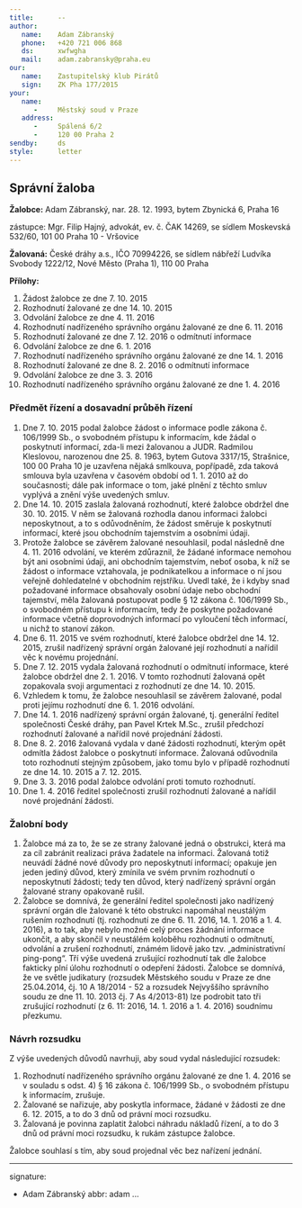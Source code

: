 ```yaml
---
title:      --
author:
   name:    Adam Zábranský
   phone:   +420 721 006 868
   ds:      xwfwgha
   mail:    adam.zabransky@praha.eu
our:
   name:    Zastupitelský klub Pirátů
   sign:    ZK Pha 177/2015
your:
   name:    
      -     Městský soud v Praze
   address:
      -     Spálená 6/2
      -     120 00 Praha 2
sendby:     ds
style:      letter
---
```


## Správní žaloba

**Žalobce:**   Adam Zábranský, nar. 28. 12. 1993, bytem Zbynická 6, Praha 16

zástupce:  Mgr. Filip Hajný, advokát, ev. č. ČAK 14269, se sídlem Moskevská 532/60, 101 00 Praha 10 - Vršovice

**Žalovaná:**  České dráhy a.s., IČO 70994226, se sídlem nábřeží Ludvíka Svobody 1222/12, Nové Město (Praha 1), 110 00 Praha

**Přílohy:**

1. Žádost žalobce ze dne 7. 10. 2015
2. Rozhodnutí žalované ze dne 14. 10. 2015
3. Odvolání žalobce ze dne 4. 11. 2016
4. Rozhodnutí nadřízeného správního orgánu žalované ze dne 6. 11. 2016
5. Rozhodnutí žalované ze dne 7. 12. 2016 o odmítnutí informace
6. Odvolání žalobce ze dne 6. 1. 2016
7. Rozhodnutí nadřízeného správního orgánu žalované ze dne 14. 1. 2016
8. Rozhodnutí žalované ze dne 8. 2. 2016 o odmítnutí informace
9. Odvolání žalobce ze dne 3. 3. 2016
10. Rozhodnutí nadřízeného správního orgánu žalované ze dne 1. 4. 2016

### Předmět řízení a dosavadní průběh řízení

1. Dne 7. 10. 2015 podal žalobce žádost o informace podle zákona č. 106/1999 Sb., o svobodném přístupu k informacím, kde žádal o poskytnutí informací, zda-li mezi žalovanou a JUDR. Radmilou Kleslovou, narozenou dne 25. 8. 1963, bytem Gutova 3317/15, Strašnice, 100 00 Praha 10 je uzavřena nějaká smlkouva, popřípadě, zda taková smlouva byla uzavřena v časovém období od 1. 1. 2010 až do současnosti; dále pak informace o tom, jaké plnění z těchto smluv vyplývá a znění výše uvedených smluv. 
2. Dne 14. 10. 2015 zaslala žalovaná rozhodnutí, které žalobce obdržel dne 30. 10. 2015. V něm se žalovaná rozhodla danou informaci žalobci neposkytnout, a to s odůvodněním, že žádost směruje k poskytnutí informací, které jsou obchodním tajemstvím a osobními údaji.
3. Protože žalobce se závěrem žalované nesouhlasil, podal následně dne 4. 11. 2016 odvolání, ve kterém zdůraznil, že žádané informace nemohou být ani osobními údaji, ani obchodním tajemstvím, neboť osoba, k níž se žádost o informace vztahovala, je podnikatelkou a informace o ní jsou veřejně dohledatelné v obchodním rejstříku. Uvedl také, že i kdyby snad požadované informace obsahovaly osobní údaje nebo obchodní tajemství, měla žalovaná postupovat podle § 12 zákona č. 106/1999 Sb., o svobodném přístupu k informacím, tedy že poskytne požadované informace včetně doprovodných informací po vyloučení těch informací, u nichž to stanoví zákon.
4. Dne 6. 11. 2015 ve svém rozhodnutí, které žalobce obdržel dne 14. 12. 2015, zrušil nadřízený správní orgán žalované její rozhodnutí a nařídil věc k novému projednání. 
5. Dne 7. 12. 2015 vydala žalovaná rozhodnutí o odmítnutí informace, které žalobce obdržel dne 2. 1. 2016. V tomto rozhodnutí žalovaná opět zopakovala svoji argumentaci z rozhodnutí ze dne 14. 10. 2015.
6. Vzhledem k tomu, že žalobce nesouhlasil se závěrem žalované, podal proti jejímu rozhodnutí dne 6. 1. 2016 odvolání.
7. Dne 14. 1. 2016 nadřízený správní orgán žalované, tj. generální ředitel společnosti České dráhy, pan Pavel Krtek M.Sc., zrušil předchozí rozhodnutí žalované a nařídil nové projednání žádosti.
8. Dne 8. 2. 2016 žalovaná vydala v dané žádosti rozhodnutí, kterým opět odmítla žádost žalobce o poskytnutí informace. Žalovaná odůvodnila toto rozhodnutí stejným způsobem, jako tomu bylo v případě rozhodnutí ze dne 14. 10. 2015 a 7. 12. 2015.
9. Dne 3. 3. 2016 podal žalobce odvolání proti tomuto rozhodnutí.
10. Dne 1. 4. 2016 ředitel společnosti zrušil rozhodnutí žalované a nařídil nové projednání žádosti.

### Žalobní body

1. Žalobce má za to, že se ze strany žalované jedná o obstrukci, která ma za cíl zabránit realizaci práva žadatele na informaci. Žalovaná totiž neuvádí žádné nové důvody pro neposkytnutí informací; opakuje jen jeden jediný důvod, který zmínila ve svém prvním rozhodnutí o neposkytnutí žádosti; tedy ten důvod, který nadřízený správní orgán žalované strany opakovaně rušil. 
2. Žalobce se domnívá, že generální ředitel společnosti jako nadřízený správní orgán dle žalované k této obstrukci napomáhal neustálým rušením rozhodnutí (tj. rozhodnutí ze dne 6. 11. 2016, 14. 1. 2016 a 1. 4. 2016), a to tak, aby nebylo možné celý proces žádnání informace ukončit, a aby skončil v neustálém koloběhu rozhodnutí o odmítnutí, odvolání a zrušení rozhodnutí, známém lidově jako tzv. „administrativní ping-pong“. Tří výše uvedená zrušující rozhodnutí tak dle žalobce fakticky plní úlohu rozhodnutí o odepření žádosti. Žalobce se domnívá, že ve světle judikatury (rozsudek Městského soudu v Praze ze dne 25.04.2014, čj. 10 A 18/2014 - 52 a rozsudek Nejvyššího správního soudu ze dne 11. 10. 2013 čj. 7 As 4/2013-81) lze podrobit tato tři zrušující rozhodnutí (z 6. 11: 2016, 14. 1. 2016 a 1. 4. 2016) soudnímu přezkumu. 

### Návrh rozsudku

Z výše uvedených důvodů navrhuji, aby soud vydal následující rozsudek:

1. Rozhodnutí nadřízeného správního orgánu žalované ze dne 1. 4. 2016 se v souladu s odst. 4) § 16 zákona č. 106/1999 Sb., o svobodném přístupu k informacím, zrušuje.
2. Žalované se nařizuje, aby poskytla informace, žádané v žádosti ze dne 6. 12. 2015, a to do 3 dnů od právní moci rozsudku.
3. Žalovaná je povinna zaplatit žalobci náhradu nákladů řízení, a to do 3 dnů od právní moci rozsudku, k rukám zástupce žalobce.

Žalobce souhlasí s tím, aby soud projednal věc bez nařízení jednání. 

---
signature:
  - Adam Zábranský
abbr:       adam
...
